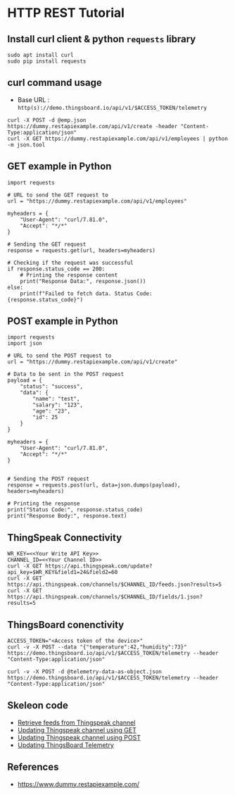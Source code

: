 # HTTP REST Tutorial

## Install curl client & python `requests` library
```
sudo apt install curl
sudo pip install requests

```

## curl command usage
* Base URL :  `http(s)://demo.thingsboard.io/api/v1/$ACCESS_TOKEN/telemetry`

```
curl -X POST -d @emp.json https://dummy.restapiexample.com/api/v1/create -header "Content-Type:application/json"
curl -X GET https://dummy.restapiexample.com/api/v1/employees | python -m json.tool

```

## GET example in Python
```
import requests

# URL to send the GET request to
url = "https://dummy.restapiexample.com/api/v1/employees"

myheaders = {
    "User-Agent": "curl/7.81.0",
    "Accept": "*/*"
}

# Sending the GET request
response = requests.get(url, headers=myheaders)

# Checking if the request was successful
if response.status_code == 200:
    # Printing the response content
    print("Response Data:", response.json())
else:
    print(f"Failed to fetch data. Status Code: {response.status_code}")
```

## POST example in Python
```
import requests
import json

# URL to send the POST request to
url = "https://dummy.restapiexample.com/api/v1/create"

# Data to be sent in the POST request
payload = {
    "status": "success",
    "data": {
        "name": "test",
        "salary": "123",
        "age": "23",
        "id": 25
    }
}

myheaders = {
    "User-Agent": "curl/7.81.0",
    "Accept": "*/*"
}


# Sending the POST request
response = requests.post(url, data=json.dumps(payload), headers=myheaders)

# Printing the response
print("Status Code:", response.status_code)
print("Response Body:", response.text)
```
## ThingSpeak Connectivity
```
WR_KEY=<<Your Write API Key>>
CHANNEL_ID=<<Your Channel ID>>
curl -X GET https://api.thingspeak.com/update?api_key=$WR_KEY&field1=24&field2=60
curl -X GET https://api.thingspeak.com/channels/$CHANNEL_ID/feeds.json?results=5
curl -X GET https://api.thingspeak.com/channels/$CHANNEL_ID/fields/1.json?results=5
```
## ThingsBoard conenctivity
```
ACCESS_TOKEN="<Access token of the device>"
curl -v -X POST --data "{"temperature":42,"humidity":73}" https://demo.thingsboard.io/api/v1/$ACCESS_TOKEN/telemetry --header "Content-Type:application/json"

curl -v -X POST -d @telemetry-data-as-object.json https://demo.thingsboard.io/api/v1/$ACCESS_TOKEN/telemetry --header "Content-Type:application/json"
```

## Skeleon code
* [Retrieve feeds from Thingspeak channel](thingspeak-get-data.py)
* [Updating Thingspeak channel using GET](thingspeak-get-update.py)
* [Updating Thingspeak channel using POST](thingspeak-post.py)
* [Updating ThingsBoard Telemetry](thingsboard-post.py)

## References
* https://www.dummy.restapiexample.com/



